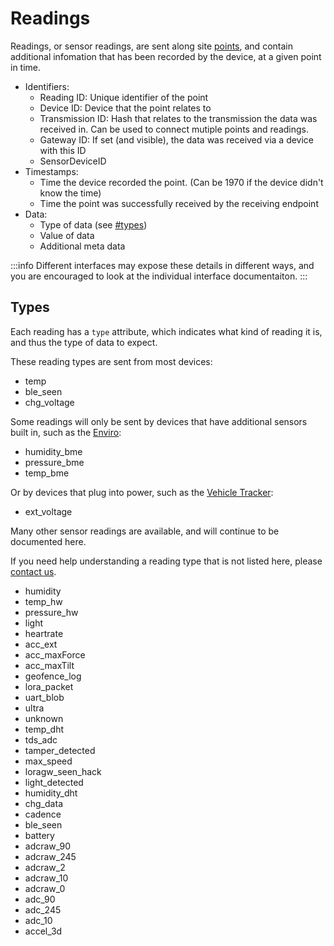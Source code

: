 # Readings

Readings, or sensor readings, are sent along site [points](./point), and contain additional infomation that has been recorded by the device, at a given point in time.

- Identifiers:
    - Reading ID: Unique identifier of the point
    - Device ID: Device that the point relates to
    - Transmission ID: Hash that relates to the transmission the data was received in. Can be used to connect mutiple points and readings.
    - Gateway ID: If set (and visible), the data was received via a device with this ID
    - SensorDeviceID
- Timestamps:
    - Time the device recorded the point. (Can be 1970 if the device didn't know the time)
    - Time the point was successfully received by the receiving endpoint
- Data:
    - Type of data (see [#types](#types))
    - Value of data
    - Additional meta data

:::info
Different interfaces may expose these details in different ways, and you are encouraged to look at the individual interface documentaiton.
:::

## Types

Each reading has a `type` attribute, which indicates what kind of reading it is, and thus the type of data to expect.

These reading types are sent from most devices:

- temp
- ble_seen
- chg_voltage

Some readings will only be sent by devices that have additional sensors built in, such as the [Enviro](/devices/enviro/):

- humidity_bme
- pressure_bme
- temp_bme

Or by devices that plug into power, such as the [Vehicle Tracker](/devices/vehicle/):

- ext_voltage

Many other sensor readings are available, and will continue to be documented here.

If you need help understanding a reading type that is not listed here, please [contact us](https://support.lightbug.cloud/).

- humidity
- temp_hw
- pressure_hw
- light
- heartrate
- acc_ext
- acc_maxForce
- acc_maxTilt
- geofence_log
- lora_packet
- uart_blob
- ultra
- unknown
- temp_dht
- tds_adc
- tamper_detected
- max_speed
- loragw_seen_hack
- light_detected
- humidity_dht
- chg_data
- cadence
- ble_seen
- battery
- adcraw_90
- adcraw_245
- adcraw_2
- adcraw_10
- adcraw_0
- adc_90
- adc_245
- adc_10
- accel_3d
